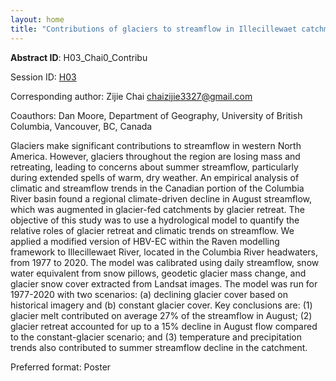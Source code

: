```yaml
---
layout: home
title: "Contributions of glaciers to streamflow in Illecillewaet catchment and how they have varied in response to climatic variability and glacier retreat"
---
```



**Abstract ID**: H03_Chai0_Contribu

Session ID: [H03](.)

Corresponding author: Zijie Chai <a href="mailto:chaizijie3327@gmail.com">chaizijie3327@gmail.com</a>

Coauthors: Dan Moore,
 Department of Geography, University of British Columbia, Vancouver, BC, Canada 

Glaciers make significant contributions to streamflow in western North America. However, glaciers throughout the region are losing mass and retreating, leading to concerns about summer streamflow, particularly during extended spells of warm, dry weather. An empirical analysis of climatic and streamflow trends in the Canadian portion of the Columbia River basin found a regional climate-driven decline in August streamflow, which was augmented in glacier-fed catchments by glacier retreat. The objective of this study was to use a hydrological model to quantify the relative roles of glacier retreat and climatic trends on streamflow. We applied a modified version of HBV-EC within the Raven modelling framework to Illecillewaet River, located in the Columbia River headwaters, from 1977 to 2020. The model was calibrated using daily streamflow, snow water equivalent from snow pillows, geodetic glacier mass change, and glacier snow cover extracted from Landsat images. The model was run for 1977-2020 with two scenarios: (a) declining glacier cover based on historical imagery and (b) constant glacier cover. Key conclusions are: (1) glacier melt contributed on average 27% of the streamflow in August; (2) glacier retreat accounted for up to a 15% decline in August flow compared to the constant-glacier scenario; and (3) temperature and precipitation trends also contributed to summer streamflow decline in the catchment.

Preferred format: Poster
